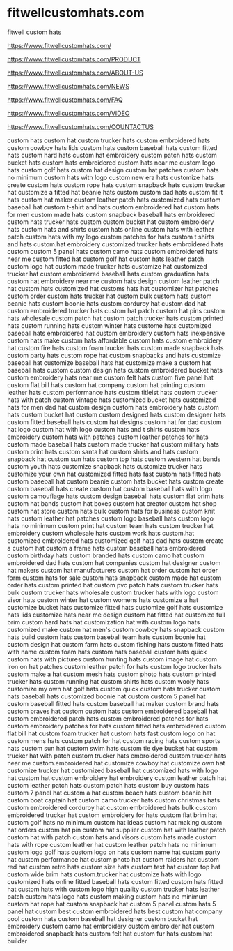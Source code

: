 # fitwellcustomhats.com
fitwell custom hats

https://www.fitwellcustomhats.com/

https://www.fitwellcustomhats.com/PRODUCT

https://www.fitwellcustomhats.com/ABOUT-US

https://www.fitwellcustomhats.com/NEWS

https://www.fitwellcustomhats.com/FAQ

https://www.fitwellcustomhats.com/VIDEO

https://www.fitwellcustomhats.com/COUNTACTUS

custom hats
custom hat
custom trucker hats
custom embroidered hats
custom cowboy hats
lids custom hats
custom baseball hats
custom fitted hats
custom hard hats
custom hat embroidery
custom patch hats
custom bucket hats
custom hats embroidered
custom hats near me
custom logo hats
custom golf hats
custom hat design
custom hat patches
custom hats no minimum
custom hats with logo
custom new era hats
customize hats
create custom hats
custom rope hats
custom snapback hats
custom trucker hat
customize a fitted hat
beanie hats custom
custom dad hats
custom fit it hats
custom hat maker
custom leather patch hats
customized hats
custom baseball hat
custom t-shirt and hats
custom embroidered hat
custom hats for men
custom made hats
custom snapback baseball hats
embroidered custom hats
trucker hats custom
custom bucket hat
custom embroidery hats
custom hats and shirts
custom hats online
custom hats with leather patch
custom hats with my logo
custom patches for hats
custom t shirts and hats
custom.hat embroidery
customized trucker hats
embroidered hats custom
custom 5 panel hats
custom camo hats
custom embroidered hats near me
custom fitted hat
custom golf hat
custom hats leather patch
custom logo hat
custom made trucker hats
customize hat
customized trucker hat
custom embroidered baseball hats
custom graduation hats
custom hat embroidery near me
custom hats design
custom leather patch hat
custom.hats
customized hat
customs hats
hat customizer
hat patches custom
order custom hats
trucker hat custom
bulk custom hats
custom beanie hats
custom boonie hats
custom corduroy hat
custom dad hat
custom embroidered trucker hats
custom hat patch
custom hat pins
custom hats wholesale
custom patch hat
custom patch trucker hats
custom printed hats
custom running hats
custom winter hats
custome hats
customized baseball hats
embroidered hat custom
embroidery custom hats
inexpensive custom hats
make custom hats
affordable custom hats
custom embroidery hat
custom fire hats
custom foam trucker hats
custom made snapback hats
custom party hats
custom rope hat
custom snapbacks and hats
customize baseball hat
customize baseball hats
hat customize
make a custom hat
baseball hats custom
custom design hats
custom embroidered bucket hats
custom embroidery hats near me
custom felt hats
custom five panel hat
custom flat bill hats
custom hat company
custom hat printing
custom leather hats
custom performance hats
custom titleist hats
custom trucker hats with patch
custom vintage hats
customized bucket hats
customized hats for men
dad hat custom
design custom hats
embroidery hats custom
hats custom
bucket hat custom
custom designed hats
custom designer hats
custom fitted baseball hats
custom hat designs
custom hat for dad
custom hat logo
custom hat with logo
custom hats and t shirts
custom hats embroidery
custom hats with patches
custom leather patches for hats
custom made baseball hats
custom made trucker hat
custom military hats
custom print hats
custom santa hat
custom shirts and hats
custom snapback hat
custom sun hats
custom top hats
custom western hat bands
custom youth hats
customize snapback hats
customize trucker hats
customize your own hat
customized fitted hats
fast custom hats
fitted hats custom
baseball hat custom
beanie custom hats
bucket hats custom
create custom baseball hats
create custom hat
custom baseball hats with logo
custom camouflage hats
custom design baseball hats
custom flat brim hats
custom hat bands
custom hat boxes
custom hat creator
custom hat shop
custom hat store
custom hats bulk
custom hats for business
custom knit hats
custom leather hat patches
custom logo baseball hats
custom logo hats no minimum
custom print hat
custom team hats
custom trucker hat embroidery
custom wholesale hats
custom work hats
custom.hat
customized embroidered hats
customized golf hats
dad hats custom
create a custom hat
custom a frame hats
custom baseball hats embroidered
custom birthday hats
custom branded hats
custom camo hat
custom embroidered dad hats
custom hat companies
custom hat designer
custom hat makers
custom hat manufacturers
custom hat order
custom hat order form
custom hats for sale
custom hats snapback
custom made hat
custom order hats
custom printed hat
custom pvc patch hats
custom trucker hats bulk
custom trucker hats wholesale
custom trucker hats with logo
custom visor hats
custom winter hat
custom womens hats
customize a hat
customize bucket hats
customize fitted hats
customize golf hats
customize hats lids
customize hats near me
design custom hat
fitted hat customize
full brim custom hard hats
hat customization
hat with custom logo
hats customized
make custom hat
men's custom cowboy hats
snapback custom hats
build custom hats
custom baseball team hats
custom boonie hat
custom design hat
custom farm hats
custom fishing hats
custom fitted hats with name
custom foam hats
custom hats baseball
custom hats quick
custom hats with pictures
custom hunting hats
custom image hat
custom iron on hat patches
custom leather patch for hats
custom logo trucker hats
custom make a hat
custom mesh hats
custom photo hats
custom printed trucker hats
custom running hat
custom shirts hats
custom wooly hats
customize my own hat
golf hats custom
quick custom hats
trucker custom hats
baseball hats customized
boonie hat custom
custom 5 panel hat
custom baseball fitted hats
custom baseball hat maker
custom brand hats
custom braves hat
custom custom hats
custom embroidered baseball hat
custom embroidered patch hats
custom embroidered patches for hats
custom embroidery patches for hats
custom fitted hats embroidered
custom flat bill hat
custom foam trucker hat
custom hats fast
custom logo on hat
custom mens hats
custom patch for hat
custom racing hats
custom sports hats
custom sun hat
custom swim hats
custom tie dye bucket hat
custom trucker hat with patch
custom trucker hats embroidered
custom trucker hats near me
custom.embroidered hat
customize cowboy hat
customize own hat
customize trucker hat
customized baseball hat
customized hats with logo
hat custom
hat custom embroidery
hat embroidery custom
leather patch hat custom
leather patch hats custom
patch hats custom
buy custom hats
custom 7 panel hat
custom a hat
custom beach hats
custom beanie hat
custom boat captain hat
custom camo trucker hats
custom christmas hats
custom embroidered corduroy hat
custom embroidered hats bulk
custom embroidered trucker hat
custom embroidery for hats
custom flat brim hat
custom golf hats no minimum
custom hat ideas
custom hat making
custom hat orders
custom hat pin
custom hat supplier
custom hat with leather patch
custom hat with patch
custom hats and visors
custom hats made
custom hats with rope
custom leather hat
custom leather patch hats no minimum
custom logo golf hats
custom logo on hats
custom name hat
custom party hat
custom performance hat
custom photo hat
custom raiders hat
custom red hat
custom retro hats
custom size hats
custom text hat
custom top hat
custom wide brim hats
custom.trucker hat
customize hats with logo
customized hats online
fitted baseball hats custom
fitted custom hats
fitted hat custom
hats with custom logo
high quality custom trucker hats
leather patch custom hats
logo hats custom
making custom hats
no minimum custom hat
rope hat custom
snapback hat custom
5 panel custom hats
5 panel hat custom
best custom embroidered hats
best custom hat company
cool custom hats
custom baseball hat designer
custom bucket hat embroidery
custom camo hat embroidery
custom embroider hat
custom embroidered snapback hats
custom felt hat
custom fur hats
custom hat builder






